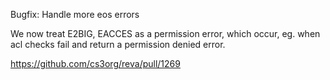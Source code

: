 Bugfix: Handle more eos errors

We now treat E2BIG, EACCES as a permission error, which occur, eg. when acl checks fail and return a permission denied error.

https://github.com/cs3org/reva/pull/1269